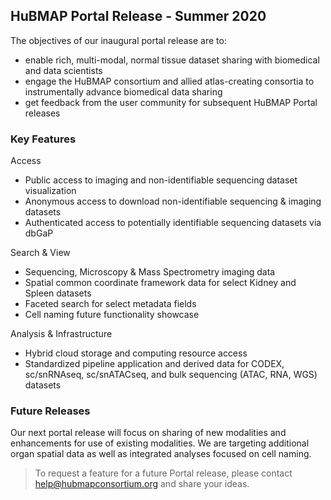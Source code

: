 
HuBMAP Portal Release - Summer 2020
- 
The objectives of our inaugural portal release are to:
- enable rich, multi-modal, normal tissue dataset sharing with biomedical and data scientists
- engage the HuBMAP consortium and allied atlas-creating consortia to instrumentally advance biomedical data sharing
- get feedback from the user community for subsequent HuBMAP Portal releases

### Key Features

Access
- Public access to imaging and non-identifiable sequencing dataset visualization
- Anonymous access to download non-identifiable sequencing & imaging datasets
- Authenticated access to potentially identifiable sequencing datasets via dbGaP 

Search & View
- Sequencing, Microscopy & Mass Spectrometry imaging data
- Spatial common coordinate framework data for select Kidney and Spleen datasets
- Faceted search for select metadata fields
- Cell naming future functionality showcase

Analysis & Infrastructure
- Hybrid cloud storage and computing resource access
- Standardized pipeline application and derived data for CODEX, sc/snRNAseq, sc/snATACseq, and bulk sequencing (ATAC, RNA, WGS) datasets

### Future Releases
Our next portal release will focus on sharing of new modalities and enhancements for use of existing modalities.  We are targeting additional organ spatial data as well as integrated analyses focused on cell naming.

>To request a feature for a future Portal release, please contact [help@hubmapconsortium.org](mailto:help@hubmapconsortium.org) and share your ideas.
